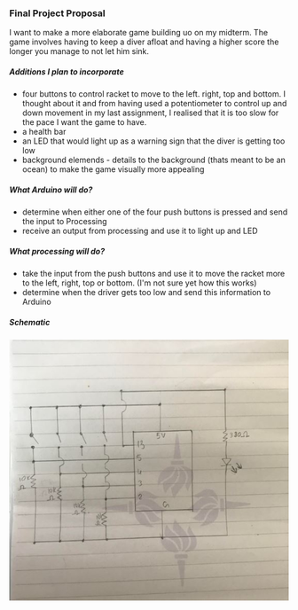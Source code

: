 ### Final Project Proposal

I want to make a more elaborate game building uo on my midterm. The game involves having to keep a diver afloat and having a higher score the longer you manage to not let him sink. 

##### Additions I plan to incorporate 

- four buttons to control racket to move to the left. right, top and bottom. I thought about it and from having used a potentiometer to control up and down movement in my last assignment, I realised that it is too slow for the pace I want the game to have. 
- a health bar 
- an LED that would light up as a warning sign that the diver is getting too low
- background elemends - details to the background (thats meant to be an ocean) to make the game visually more appealing 

##### What Arduino will do?

- determine when either one of the four push buttons is pressed and send the input to Processing 
- receive an output from processing and use it to light up and LED

##### What processing will do?

- take the input from the push buttons and use it to move the racket more to the left, right, top or bottom. (I'm not sure yet how this works)
- determine when the driver gets too low and send this information to Arduino

##### Schematic

![](Images/im6.jpg)
